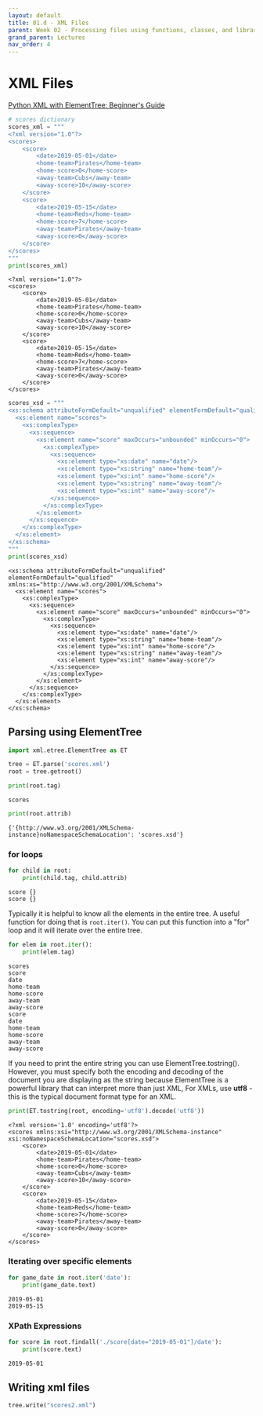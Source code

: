 ```yaml
---
layout: default
title: 01.d - XML Files
parent: Week 02 - Processing files using functions, classes, and libraries
grand_parent: Lectures
nav_order: 4
---
```


# XML Files
[Python XML with ElementTree: Beginner's Guide](https://www.datacamp.com/community/tutorials/python-xml-elementtree)


```python
# scores dictionary
scores_xml = """
<?xml version="1.0"?>
<scores>
    <score>
        <date>2019-05-01</date>
        <home-team>Pirates</home-team>
        <home-score>0</home-score>
        <away-team>Cubs</away-team>
        <away-score>10</away-score>
    </score>
    <score>
        <date>2019-05-15</date>
        <home-team>Reds</home-team>
        <home-score>7</home-score>
        <away-team>Pirates</away-team>
        <away-score>0</away-score>
    </score>
</scores>
"""
print(scores_xml)
```

    
    <?xml version="1.0"?>
    <scores>
        <score>
            <date>2019-05-01</date>
            <home-team>Pirates</home-team>
            <home-score>0</home-score>
            <away-team>Cubs</away-team>
            <away-score>10</away-score>
        </score>
        <score>
            <date>2019-05-15</date>
            <home-team>Reds</home-team>
            <home-score>7</home-score>
            <away-team>Pirates</away-team>
            <away-score>0</away-score>
        </score>
    </scores>
    



```python
scores_xsd = """
<xs:schema attributeFormDefault="unqualified" elementFormDefault="qualified" xmlns:xs="http://www.w3.org/2001/XMLSchema">
  <xs:element name="scores">
    <xs:complexType>
      <xs:sequence>
        <xs:element name="score" maxOccurs="unbounded" minOccurs="0">
          <xs:complexType>
            <xs:sequence>
              <xs:element type="xs:date" name="date"/>
              <xs:element type="xs:string" name="home-team"/>
              <xs:element type="xs:int" name="home-score"/>
              <xs:element type="xs:string" name="away-team"/>
              <xs:element type="xs:int" name="away-score"/>
            </xs:sequence>
          </xs:complexType>
        </xs:element>
      </xs:sequence>
    </xs:complexType>
  </xs:element>
</xs:schema>
"""
print(scores_xsd)
```

    
    <xs:schema attributeFormDefault="unqualified" elementFormDefault="qualified" xmlns:xs="http://www.w3.org/2001/XMLSchema">
      <xs:element name="scores">
        <xs:complexType>
          <xs:sequence>
            <xs:element name="score" maxOccurs="unbounded" minOccurs="0">
              <xs:complexType>
                <xs:sequence>
                  <xs:element type="xs:date" name="date"/>
                  <xs:element type="xs:string" name="home-team"/>
                  <xs:element type="xs:int" name="home-score"/>
                  <xs:element type="xs:string" name="away-team"/>
                  <xs:element type="xs:int" name="away-score"/>
                </xs:sequence>
              </xs:complexType>
            </xs:element>
          </xs:sequence>
        </xs:complexType>
      </xs:element>
    </xs:schema>
    


## Parsing using ElementTree


```python
import xml.etree.ElementTree as ET
```


```python
tree = ET.parse('scores.xml')
root = tree.getroot()
```


```python
print(root.tag)
```

    scores



```python
print(root.attrib)
```

    {'{http://www.w3.org/2001/XMLSchema-instance}noNamespaceSchemaLocation': 'scores.xsd'}


### for loops


```python
for child in root:
    print(child.tag, child.attrib)
```

    score {}
    score {}


Typically it is helpful to know all the elements in the entire tree. A useful function for doing that is ```root.iter()```. You can put this function into a "for" loop and it will iterate over the entire tree.


```python
for elem in root.iter():
    print(elem.tag)
```

    scores
    score
    date
    home-team
    home-score
    away-team
    away-score
    score
    date
    home-team
    home-score
    away-team
    away-score


If you need to print the entire string you can use ElementTree.tostring(). However, you must specify both the encoding and decoding of the document you are displaying as the string because ElementTree is a powerful library that can interpret more than just XML, For XMLs, use **utf8** - this is the typical document format type for an XML.


```python
print(ET.tostring(root, encoding='utf8').decode('utf8'))
```

    <?xml version='1.0' encoding='utf8'?>
    <scores xmlns:xsi="http://www.w3.org/2001/XMLSchema-instance" xsi:noNamespaceSchemaLocation="scores.xsd">
        <score>
            <date>2019-05-01</date>
            <home-team>Pirates</home-team>
            <home-score>0</home-score>
            <away-team>Cubs</away-team>
            <away-score>10</away-score>
        </score>
        <score>
            <date>2019-05-15</date>
            <home-team>Reds</home-team>
            <home-score>7</home-score>
            <away-team>Pirates</away-team>
            <away-score>0</away-score>
        </score>
    </scores>


### Iterating over specific elements


```python
for game_date in root.iter('date'):
    print(game_date.text)
```

    2019-05-01
    2019-05-15


### XPath Expressions


```python
for score in root.findall('./score[date="2019-05-01"]/date'):
    print(score.text)
```

    2019-05-01


## Writing xml files


```python
tree.write("scores2.xml")
```


```python

```
